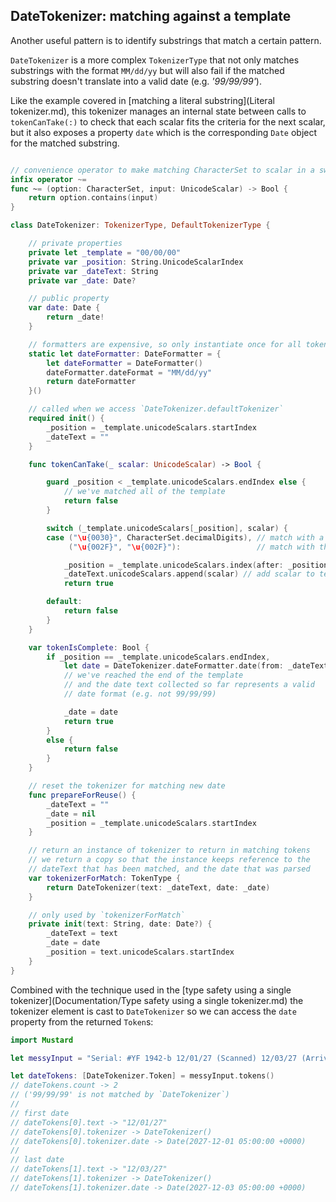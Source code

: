 ## DateTokenizer: matching against a template

Another useful pattern is to identify substrings that match a certain pattern.

`DateTokenizer` is a more complex `TokenizerType` that not only matches substrings with the format `MM/dd/yy`
but will also fail if the matched substring doesn't translate into a valid date (e.g. *'99/99/99'*).

Like the example covered in [matching a literal substring](Literal tokenizer.md), this tokenizer manages an internal
state between calls to `tokenCanTake(:)` to check that each scalar fits the criteria for the next scalar, but it also
exposes a property `date` which is the corresponding `Date` object for the matched substring.

````Swift

// convenience operator to make matching CharacterSet to scalar in a switch statement
infix operator ~=
func ~= (option: CharacterSet, input: UnicodeScalar) -> Bool {
    return option.contains(input)
}

class DateTokenizer: TokenizerType, DefaultTokenizerType {

    // private properties
    private let _template = "00/00/00"
    private var _position: String.UnicodeScalarIndex
    private var _dateText: String
    private var _date: Date?

    // public property
    var date: Date {
        return _date!
    }

    // formatters are expensive, so only instantiate once for all tokenizers
    static let dateFormatter: DateFormatter = {
        let dateFormatter = DateFormatter()
        dateFormatter.dateFormat = "MM/dd/yy"
        return dateFormatter
    }()

    // called when we access `DateTokenizer.defaultTokenizer`
    required init() {
        _position = _template.unicodeScalars.startIndex
        _dateText = ""
    }

    func tokenCanTake(_ scalar: UnicodeScalar) -> Bool {

        guard _position < _template.unicodeScalars.endIndex else {
            // we've matched all of the template
            return false
        }

        switch (_template.unicodeScalars[_position], scalar) {
        case ("\u{0030}", CharacterSet.decimalDigits), // match with a decimal digit
             ("\u{002F}", "\u{002F}"):                 // match with the '/' character

            _position = _template.unicodeScalars.index(after: _position) // increment the template position
            _dateText.unicodeScalars.append(scalar) // add scalar to text matched so far
            return true

        default:
            return false
        }
    }

    var tokenIsComplete: Bool {
        if _position == _template.unicodeScalars.endIndex,
            let date = DateTokenizer.dateFormatter.date(from: _dateText) {
            // we've reached the end of the template
            // and the date text collected so far represents a valid
            // date format (e.g. not 99/99/99)

            _date = date
            return true
        }
        else {
            return false
        }
    }

    // reset the tokenizer for matching new date
    func prepareForReuse() {
        _dateText = ""
        _date = nil
        _position = _template.unicodeScalars.startIndex
    }

    // return an instance of tokenizer to return in matching tokens
    // we return a copy so that the instance keeps reference to the
    // dateText that has been matched, and the date that was parsed
    var tokenizerForMatch: TokenType {
        return DateTokenizer(text: _dateText, date: _date)
    }

    // only used by `tokenizerForMatch`
    private init(text: String, date: Date?) {
        _dateText = text
        _date = date
        _position = text.unicodeScalars.startIndex
    }
}
````

Combined with the technique used in the [type safety using a single tokenizer](Documentation/Type safety using a single tokenizer.md) the tokenizer element is cast to `DateTokenizer` so we can access the `date` property from the returned `Token`s:

````Swift
import Mustard

let messyInput = "Serial: #YF 1942-b 12/01/27 (Scanned) 12/03/27 (Arrived) ref: 99/99/99"

let dateTokens: [DateTokenizer.Token] = messyInput.tokens()
// dateTokens.count -> 2
// ('99/99/99' is not matched by `DateTokenizer`)
//
// first date
// dateTokens[0].text -> "12/01/27"
// dateTokens[0].tokenizer -> DateTokenizer()
// dateTokens[0].tokenizer.date -> Date(2027-12-01 05:00:00 +0000)
//
// last date
// dateTokens[1].text -> "12/03/27"
// dateTokens[1].tokenizer -> DateTokenizer()
// dateTokens[1].tokenizer.date -> Date(2027-12-03 05:00:00 +0000)
````
